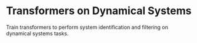 # Transformers on Dynamical Systems

Train transformers to perform system identification and filtering on dynamical systems tasks.
